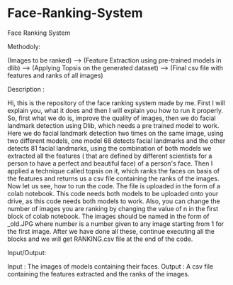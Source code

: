 # Face-Ranking-System
Face Ranking System

Methodoly:

(Images to be ranked) --> (Feature Extraction using pre-trained models in dlib) --> (Applying Topsis on the generated dataset) --> (Final csv file with features and ranks of all images)


Description :

Hi, this is the repository of the face ranking system made by me. First I will explain you, what it does and then I will explain you how to run it properly. So, first what we do is, improve the quality of images, then we do facial landmark detection using Dlib, which needs a pre trained model to work. Here we do facial landmark detection two times on the same image, using two different models, one model 68 detects facial landmarks and the other detects 81 facial landmarks, using the combination of both models we extracted all the features ( that are defined by different scientists for a person to have a perfect and beautiful face) of a person's face. Then I applied a technique called topsis on it, which ranks the faces on basis of the features and returns us a csv file containing the ranks of the images.
Now let us see, how to run the code. The file is uploaded in the form of a colab notebook. This code needs both models to be uploaded onto your drive, as this code needs both models to work. Also, you can change the number of images you are ranking by changing the value of n in the first block of colab notebook. The images should be named in the form of <number>_old.JPG where number is a number given to any image starting from 1 for the first image. After we have done all these, continue executing all the blocks and we will get RANKING.csv file at the end of the code.
  
 
 Input/Output:
  
Input : The images of models containing their faces.
Output : A csv file containing the features extracted and the ranks of the images.
  
